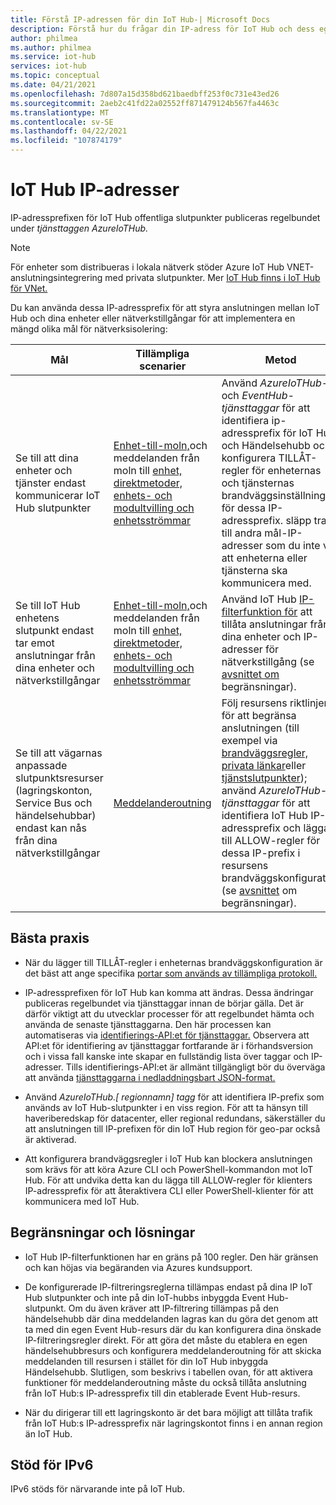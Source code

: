 ```yaml
---
title: Förstå IP-adressen för din IoT Hub-| Microsoft Docs
description: Förstå hur du frågar din IP-adress för IoT Hub och dess egenskaper. IP-adressen för din IoT Hub kan ändras under vissa scenarier, till exempel haveriberedskap eller regional redundans.
author: philmea
ms.author: philmea
ms.service: iot-hub
services: iot-hub
ms.topic: conceptual
ms.date: 04/21/2021
ms.openlocfilehash: 7d807a15d358bd621baedbff253f0c731e43ed26
ms.sourcegitcommit: 2aeb2c41fd22a02552ff871479124b567fa4463c
ms.translationtype: MT
ms.contentlocale: sv-SE
ms.lasthandoff: 04/22/2021
ms.locfileid: "107874179"
---
```

# <a name="iot-hub-ip-addresses"></a>IoT Hub IP-adresser

IP-adressprefixen för IoT Hub offentliga slutpunkter publiceras regelbundet under _tjänsttaggen AzureIoTHub._ [](../virtual-network/service-tags-overview.md)

> [!NOTE]
> För enheter som distribueras i lokala nätverk stöder Azure IoT Hub VNET-anslutningsintegrering med privata slutpunkter. Mer [IoT Hub finns i IoT Hub för VNet.](./virtual-network-support.md)


Du kan använda dessa IP-adressprefix för att styra anslutningen mellan IoT Hub och dina enheter eller nätverkstillgångar för att implementera en mängd olika mål för nätverksisolering:

| Mål | Tillämpliga scenarier | Metod |
|------|-----------|----------|
| Se till att dina enheter och tjänster endast kommunicerar IoT Hub slutpunkter | [Enhet-till-moln,](./iot-hub-devguide-messaging.md)och meddelanden från moln till [enhet,](./iot-hub-devguide-messages-c2d.md) [direktmetoder,](./iot-hub-devguide-direct-methods.md) [enhets- och modultvilling och](./iot-hub-devguide-device-twins.md) [enhetsströmmar](./iot-hub-device-streams-overview.md) | Använd _AzureIoTHub-_ och _EventHub-tjänsttaggar_ för att identifiera ip-adressprefix för IoT Hub och Händelsehubb och konfigurera TILLÅT-regler för enheternas och tjänsternas brandväggsinställningar för dessa IP-adressprefix. släpp trafik till andra mål-IP-adresser som du inte vill att enheterna eller tjänsterna ska kommunicera med. |
| Se till IoT Hub enhetens slutpunkt endast tar emot anslutningar från dina enheter och nätverkstillgångar | [Enhet-till-moln,](./iot-hub-devguide-messaging.md)och meddelanden från moln till [enhet,](./iot-hub-devguide-messages-c2d.md) [direktmetoder,](./iot-hub-devguide-direct-methods.md) [enhets- och modultvilling och](./iot-hub-devguide-device-twins.md) [enhetsströmmar](./iot-hub-device-streams-overview.md) | Använd IoT Hub [IP-filterfunktion för](iot-hub-ip-filtering.md) att tillåta anslutningar från dina enheter och IP-adresser för nätverkstillgång (se [avsnittet om](#limitations-and-workarounds) begränsningar). | 
| Se till att vägarnas anpassade slutpunktsresurser (lagringskonton, Service Bus och händelsehubbar) endast kan nås från dina nätverkstillgångar | [Meddelanderoutning](./iot-hub-devguide-messages-d2c.md) | Följ resursens riktlinjer för att begränsa anslutningen (till exempel via [brandväggsregler,](../storage/common/storage-network-security.md) [privata länkar](../private-link/private-endpoint-overview.md)eller [tjänstslutpunkter](../virtual-network/virtual-network-service-endpoints-overview.md)); använd _AzureIoTHub-tjänsttaggar_ för att identifiera IoT Hub IP-adressprefix och lägga till ALLOW-regler för dessa IP-prefix i resursens brandväggskonfiguration (se [avsnittet](#limitations-and-workarounds) om begränsningar). |



## <a name="best-practices"></a>Bästa praxis

* När du lägger till TILLÅT-regler i enheternas brandväggskonfiguration är det bäst att ange specifika [portar som används av tillämpliga protokoll.](./iot-hub-devguide-protocols.md#port-numbers)

* IP-adressprefixen för IoT Hub kan komma att ändras. Dessa ändringar publiceras regelbundet via tjänsttaggar innan de börjar gälla. Det är därför viktigt att du utvecklar processer för att regelbundet hämta och använda de senaste tjänsttaggarna. Den här processen kan automatiseras via [identifierings-API:et för tjänsttaggar.](../virtual-network/service-tags-overview.md#service-tags-on-premises) Observera att API:et för identifiering av tjänsttaggar fortfarande är i förhandsversion och i vissa fall kanske inte skapar en fullständig lista över taggar och IP-adresser. Tills identifierings-API:et är allmänt tillgängligt bör du överväga att använda [tjänsttaggarna i nedladdningsbart JSON-format.](../virtual-network/service-tags-overview.md#discover-service-tags-by-using-downloadable-json-files) 

* Använd *AzureIoTHub.[ regionnamn] tagg* för att identifiera IP-prefix som används av IoT Hub-slutpunkter i en viss region. För att ta hänsyn [](iot-hub-ha-dr.md) till haveriberedskap för datacenter, eller regional redundans, säkerställer du att anslutningen till IP-prefixen för din IoT Hub region för geo-par också är aktiverad.

* Att konfigurera brandväggsregler i IoT Hub kan blockera anslutningen som krävs för att köra Azure CLI och PowerShell-kommandon mot IoT Hub. För att undvika detta kan du lägga till ALLOW-regler för klienters IP-adressprefix för att återaktivera CLI eller PowerShell-klienter för att kommunicera med IoT Hub.  


## <a name="limitations-and-workarounds"></a>Begränsningar och lösningar

* IoT Hub IP-filterfunktionen har en gräns på 100 regler. Den här gränsen och kan höjas via begäranden via Azures kundsupport. 

* De konfigurerade IP-filtreringsreglerna tillämpas endast på dina IP IoT Hub slutpunkter och inte på din IoT-hubbs inbyggda Event Hub-slutpunkt. [](iot-hub-ip-filtering.md) Om du även kräver att IP-filtrering tillämpas på den händelsehubb där dina meddelanden lagras kan du göra det genom att ta med din egen Event Hub-resurs där du kan konfigurera dina önskade IP-filtreringsregler direkt. För att göra det måste du etablera en [](./iot-hub-devguide-messages-d2c.md) egen händelsehubbresurs och konfigurera meddelanderoutning för att skicka meddelanden till resursen i stället för din IoT Hub inbyggda Händelsehubb. Slutligen, som beskrivs i tabellen ovan, för att aktivera funktioner för meddelanderoutning måste du också tillåta anslutning från IoT Hub:s IP-adressprefix till din etablerade Event Hub-resurs.

* När du dirigerar till ett lagringskonto är det bara möjligt att tillåta trafik från IoT Hub:s IP-adressprefix när lagringskontot finns i en annan region än IoT Hub.

## <a name="support-for-ipv6"></a>Stöd för IPv6 

IPv6 stöds för närvarande inte på IoT Hub.
